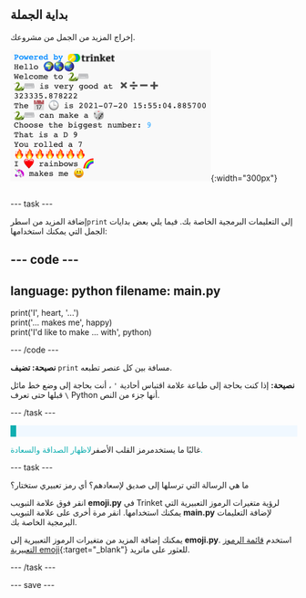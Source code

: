## بداية الجملة

<div style="display: flex; flex-wrap: wrap">
<div style="flex-basis: 200px; flex-grow: 1; margin-right: 15px;">
إخراج المزيد من الجمل من مشروعك.
</div>
<div>

![بعض سطور الطباعة الجديدة في منطقة الإخراج بها رموز تعبيرية وجمل نصية.](images/sentence_starter.png){:width="300px"}

</div>
</div>

--- task ---

إضافة المزيد من اسطر`print` إلى التعليمات البرمجية الخاصة بك. فيما يلي بعض بدايات الجمل التي يمكنك استخدامها:

--- code ---
---
language: python
filename: main.py
---

print('I', heart, '...')   
print('... makes me', happy)   
print('I\'d like to make ... with', python)

--- /code ---

**نصيحة: تضيف** `print` مسافة بين كل عنصر تطبعه.

**نصيحة:** إذا كنت بحاجة إلى طباعة علامة اقتباس أحادية `'` ، أنت بحاجة إلى وضع خط مائل `\` قبلها حتى تعرف Python أنها جزء من النص.

--- /task ---

<p style="border-left: solid; border-width:10px; border-color: #0faeb0; background-color: aliceblue; padding: 10px;">

غالبًا ما يستخدم</span>رمز القلب الأصفر<span style="color: #0faeb0">لاظهار الصداقة والسعادة.</p>

--- task ---

ما هي الرسالة التي ترسلها إلى صديق لإسعادهم؟ أي رمز تعبيري ستختار؟

انقر فوق علامة التبويب **emoji.py** في Trinket لرؤية متغيرات الرموز التعبيرية التي يمكنك استخدامها. انقر مرة أخرى على علامة التبويب **main.py** لإضافة التعليمات البرمجية الخاصة بك.

يمكنك إضافة المزيد من متغيرات الرموز التعبيرية إلى **emoji.py**. استخدم [قائمة الرموز التعبيرية emoji](https://unicode.org/emoji/charts/full-emoji-list.html){:target="_blank"} للعثور على ماتريد.

--- /task ---

--- save ---
